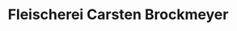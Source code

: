 ---
title: "Fleischerei Carsten Brockmeyer"
url: /stolzenau/fleischerei-carsten-brockmeyer/
shop: Metzgerei
---